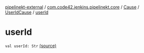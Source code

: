 [pipelinekt-external](../../../index.md) / [com.code42.jenkins.pipelinekt.core](../../index.md) / [Cause](../index.md) / [UserIdCause](index.md) / [userId](./user-id.md)

# userId

`val userId: Str` [(source)](https://github.com/code42/pipelinekt/tree/master/core/src/main/kotlin/com/code42/jenkins/pipelinekt/core/Cause.kt#L17)